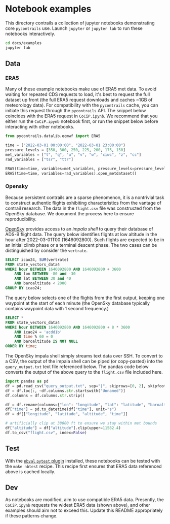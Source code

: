 # Notebook examples

This directory contrails a collection of jupyter notebooks demonstrating core `pycontrails` use. Launch `jupyter` or `jupyter lab` to run these notebooks interactively.

```sh
cd docs/examples
jupyter lab
```

## Data

### ERA5

Many of these example notebooks make use of ERA5 met data. To avoid waiting for repeated CDS requests to load, it's best to request the full dataset up front (the full ERA5 request downloads and caches ~1GB of meteorology data). For compatibility with the `pycontrails` cache, you can initiate this request through the `pycontrails` API. The snippet below coincides with the ERA5 request in `CoCiP.ipynb`. We recommend that you either run the `CoCiP.ipynb` notebook first, or run the snippet below before interacting with other notebooks.

```python
from pycontrails.datalib.ecmwf import ERA5

time = ("2022-03-01 00:00:00", "2022-03-01 23:00:00") 
pressure_levels = [350, 300, 250, 225, 200, 175, 150]
met_variables = ["t", "q", "u", "v", "w", "ciwc", "z", "cc"]
rad_variables = ["tsr", "ttr"]

ERA5(time=time, variables=met_variables, pressure_levels=pressure_levels).open_metdataset()
ERA5(time=time, variables=rad_variables).open_metdataset()
```

### Opensky

Because persistent contrails are a sparse phenomenon, it is a nontrivial task to construct authentic flights exhibiting characteristics from the vantage of contrail research. The data in the `flight.csv` file was constructed from the OpenSky database. We document the process here to ensure reproducibility.

[OpenSky](https://opensky-network.org/data/impala) provides access to an *impala shell* to query their database of ADS-B flight data. The query below identifies flights at low altitude in the hour after 2022-03-01T00 (1646092800). Such flights are expected to be in an initial climb phase or a terminal descent phase. The two cases can be distinguished by consider the `vertrate`.

```sql
SELECT icao24, SUM(vertrate)
FROM state_vectors_data4
WHERE hour BETWEEN 1646092800 AND 1646092800 + 3600
    AND lon BETWEEN -80 and -30
    AND lat BETWEEN 30 and 40
    AND baroaltitude < 2000
GROUP BY icao24;
```

The query below selects one of the flights from the first output, keeping one waypoint at the start of each minute (the OpenSky database typically contains waypoint data with 1 second frequency.)

```sql
SELECT *
FROM state_vectors_data4
WHERE hour BETWEEN 1646092800 AND 1646092800 + 8 * 3600
    AND icao24 = 'acdd1b'
    AND time % 60 = 0
    AND baroaltitude IS NOT NULL
ORDER BY time;
```

The OpenSky impala shell simply streams text data over SSH. To convert to a CSV, the output of the impala shell can be piped (or copy-pasted) into the `query_output.txt` text file referenced below. The pandas code below converts the output of the above query to the `flight.csv` file included here.

```python
import pandas as pd
df = pd.read_csv("query_output.txt", sep="|", skiprows=[0, 2], skipfooter=1, engine="python")
df = df.loc[:, ~df.columns.str.startswith("Unnamed")]
df.columns = df.columns.str.strip()

df = df.rename(columns={"lon": "longitude", "lat": "latitude", "baroaltitude": "altitude"})
df["time"] = pd.to_datetime(df["time"], unit="s")
df = df[["longitude", "latitude", "altitude", "time"]]

# artificially clip at 38000 ft to ensure we stay within met bounds
df["altitude"] = df["altitude"].clip(upper=11582.4)
df.to_csv("flight.csv", index=False)
```

## Test

With the [`nbval` `pytest` plugin](https://github.com/computationalmodelling/nbval) installed, these notebooks can be tested with the `make nbtest` recipe. This recipe first ensures that ERA5 data referenced above is cached locally.

## Dev

As notebooks are modified, aim to use compatible ERA5 data. Presently, the `CoCiP.ipynb` requests the widest ERA5 data (shown above), and other examples should aim not to exceed this. Update this README appropriately if these patterns change.
